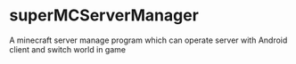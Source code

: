 # superMCServerManager
A minecraft server manage program which can operate server with Android client and switch world in game
